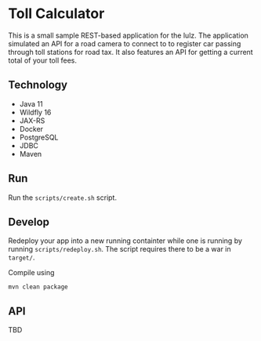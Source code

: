# Toll Calculator

This is a small sample REST-based application for the lulz. The application simulated an API for a road camera to connect to to register car passing through toll stations for road tax. It also features an API for getting a current total of your toll fees.

## Technology
* Java 11
* Wildfly 16
* JAX-RS
* Docker
* PostgreSQL
* JDBC
* Maven

## Run
Run the `scripts/create.sh` script.

## Develop
Redeploy your app into a new running containter while one is running by running `scripts/redeploy.sh`. The script requires there to be a war in `target/`.

Compile using

```
mvn clean package
```

## API
TBD
